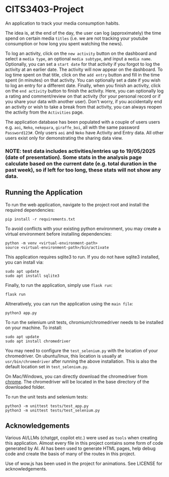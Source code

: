 # CITS3403-Project

An application to track your media consumption habits.

The idea is, at the end of the day, the user can log (approximately) the time spend on certain media `titles` (i.e. we are not tracking your youtube consumption or how long you spent watching the news).

To log an activity, click on the `new activity` button on the dashboard and select a `media type`, an optional `media subtype`, and input a `media name`. Optionally, you can set a `start date` for that activity if you forgot to log the activity at an earlier date. The activity will now appear on the dashboard. To log time spent on that title, click on the `add entry` button and fill in the time spent (in minutes) on that activity. You can optionally set a date if you wish to log an entry for a different date. Finally, when you finish an activity, click on the `end activity` button to finish the activity. Here, you can optionally log a rating and comment/review on that activity (for your personal record or if you share your data with another user). Don't worry, if you accidentally end an activity or wish to take a break from that activity, you can always reopen the activity from the `Activities` page. 

The application database has been populated with a couple of users users e.g. `aoi`, `Neko`, `nekopara`, `giraffe_boi`, all with the same password `Password123#`. Only users `aoi` and `Neko` have Activity and Entry data. All other users exist only for demonstrating the sharing data view.

### **NOTE: test data includes activities/entries up to 19/05/2025 (date of presentation). Some stats in the analysis page calculate based on the current date (e.g. total duration in the past week), so if left for too long, these stats will not show any data.**

## Running the Application

To run the web application, navigate to the project root and install the required dependencies:
```
pip install -r requirements.txt
```

To avoid conflicts with your existing python environment, you may create a virtual environment before installing dependencies:
```
python -m venv <virtual-environment-path>
source <virtual-environment-path>/bin/activate
```

This application requires sqlite3 to run. If you do not have sqlite3 installed, you can install via:
```
sudo apt update
sudo apt install sqlite3
```

Finally, to run the application, simply use `flask run`:
```
flask run
```
Altneratively, you can run the application using the `main file`:
```
python3 app.py
```

To run the selenium unit tests, chromium/chromedriver needs to be installed on your machine. To install:
```
sudo apt update
sudo apt install chromedriver
```
You may need to configure the `test_selenium.py` with the location of your chromedriver. On ubuntu/linux, this location is usually at `usr/bin/chromedriver` after running the above installation. This is also the default location set in `test_selenium.py`.

On Mac/Windows, you can directly download the chromedriver from [chrome](https://developer.chrome.com/docs/chromedriver/downloads). The chromedriver will be located in the base directory of the downloaded folder.

To run the unit tests and selenium tests:
```
python3 -m unittest tests/test_app.py
python3 -m unittest tests/test_selenium.py
```

## Acknowledgements

Various AI/LLMs (chatgpt, copilot etc.) were used as `tools` when creating this application. Almost every file in this project contains some form of code generated by AI. AI has been used to generate HTML pages, help debug code and create the basis of many of the routes in this project.

Use of wow.js has been used in the project for animations. See LICENSE for acknowledgements.
